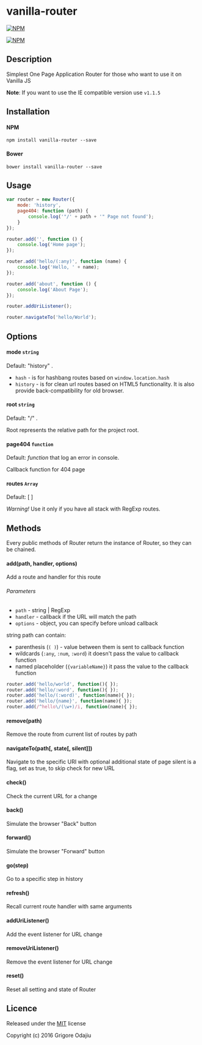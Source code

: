 # vanilla-router

[![NPM](https://nodei.co/npm/vanilla-router.png?downloads=true&downloadRank=true&stars=true)](https://nodei.co/npm/vanilla-router/)

[![NPM](https://nodei.co/npm-dl/vanilla-router.png?months=1&height=3)](https://nodei.co/npm/vanilla-router/)

## Description

Simplest One Page Application Router for those who want to use it on Vanilla JS

**Note**: 
If you want to use the IE compatible version use `v1.1.5`

## Installation

#### NPM

```bashp
npm install vanilla-router --save
```

#### Bower
```bashp
bower install vanilla-router --save
```

## Usage 

```js
var router = new Router({
    mode: 'history',
    page404: function (path) {
        console.log('"/' + path + '" Page not found');
    }
});

router.add('', function () {
    console.log('Home page');
});

router.add('hello/(:any)', function (name) {
    console.log('Hello, ' + name);
});

router.add('about', function () {
    console.log('About Page');
});

router.addUriListener();

router.navigateTo('hello/World');
```

## Options

#### mode `string` 

Default: "history" . 

- `hash` - is for hashbang routes based on `window.location.hash`
- `history` - is for clean url routes based on HTML5 functionality. It is also provide back-compatibility for old browser.


#### root `string`

Default: "/" .

Root represents the relative path for the project root.

#### page404 `function`

Default: _function_ that log an error in console.

Callback function for 404 page

#### routes `Array`
Default: [ ]

_Warning!_ Use it only if you have all stack with RegExp routes.

## Methods
Every public methods of Router return the instance of Router, so they can be chained.

#### add(path, handler, options)
Add a route and handler for this route

###### Parameters
- `path` - string | RegExp
- `handler` - callback if the URL will match the path
- `options` - object, you can specify before unload callback

string path can contain:
 - parenthesis (`( )`) - value between them is sent to callback function  
 - wildcards (`:any`, `:num`, `:word`) it doesn't pass the value to callback function
 - named placeholder (`{variableName}`) it pass the value to the callback function

```js
router.add('hello/world', function(){ });
router.add('hello/:word', function(){ });
router.add('hello/(:word)', function(name){ });
router.add('hello/{name}', function(name){ });
router.add(/^hello\/(\w+)/i, function(name){ });
```

#### remove(path)
Remove the route from current list of routes by path

#### navigateTo(path[, state[, silent]])
Navigate to the specific URI with optional additional state of page 
silent is a flag, set as true, to skip check for new URL

#### check()
Check the current URL for a change

#### back()
Simulate the browser "Back" button

#### forward()
Simulate the browser "Forward" button

#### go(step)
Go to a specific step in history

#### refresh()
Recall current route handler with same arguments

#### addUriListener()
Add the event listener for URL change 

#### removeUriListener()
Remove the event listener for URL change

#### reset()
Reset all setting and state of Router

## Licence
Released under the [MIT](https://raw.githubusercontent.com/Graidenix/vanilla-router/master/LICENSE) license

Copyright (c) 2016 Grigore Odajiu

